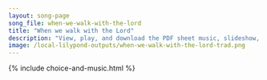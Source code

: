 ```yaml
---
layout: song-page
song_file: when-we-walk-with-the-lord
title: "When we walk with the Lord"
description: "View, play, and download the PDF sheet music, slideshow, and audio. Lyrics: When we walk with the Lord in the light of his word, what a glory he sheds on our way! While we do his good will, he abides with us still, and with al... english christian 4part chords"
image: /local-lilypond-outputs/when-we-walk-with-the-lord-trad.png
---
```


{% include choice-and-music.html %}